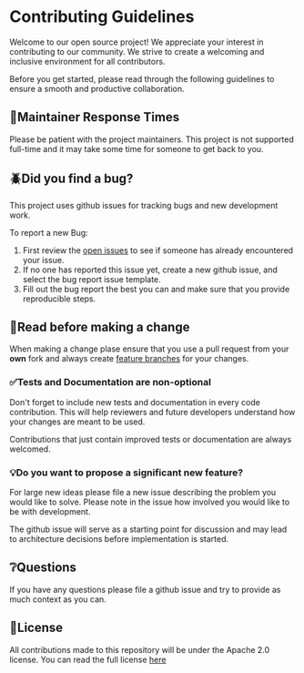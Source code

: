 # Contributing Guidelines

Welcome to our open source project! We appreciate your interest in contributing to our community. We strive to create a welcoming and inclusive environment for all contributors.

Before you get started, please read through the following guidelines to ensure a smooth and productive collaboration.

## 📱Maintainer Response Times

Please be patient with the project maintainers. This project is not supported full-time and it may take some time for someone to get back to you.

## 🪲Did you find a bug?

This project uses github issues for tracking bugs and new development work.

To report a new Bug:

1. First review the [open issues](https://github.com/navapbc/cobol-sequential/issues) to see if someone has already encountered your issue.
2. If no one has reported this issue yet, create a new github issue, and select the bug report issue template.
3. Fill out the bug report the best you can and make sure that you provide reproducible steps.

## 📖Read before making a change

When making a change plase ensure that you use a pull request from your **own** fork and always create [feature branches](https://www.atlassian.com/git/tutorials/comparing-workflows/feature-branch-workflow) for your changes.

### ✅Tests and Documentation are non-optional

Don't forget to include new tests and documentation in every code contribution. This will help reviewers and future developers understand how your changes are meant to be used.

Contributions that just contain improved tests or documentation are always welcomed.

### 💡Do you want to propose a significant new feature?

For large new ideas please file a new issue describing the problem you would like to solve. Please note in the issue how involved you would like to be with development.

The github issue will serve as a starting point for discussion and may lead to architecture decisions before implementation is started.

## ❔Questions

If you have any questions please file a github issue and try to provide as much context as you can.

## 📃License

All contributions made to this repository will be under the Apache 2.0 license. You can read the full license [here](LICENSE)
